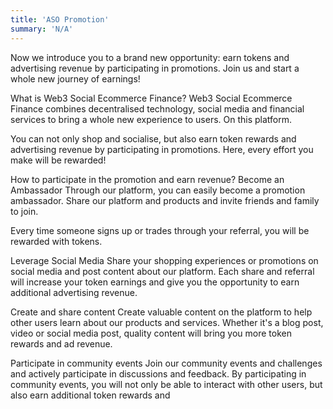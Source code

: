 ```yaml
---
title: 'ASO Promotion'
summary: 'N/A'
---
```


Now we introduce you to a brand new opportunity: earn tokens and advertising revenue by participating in promotions. Join us and start a whole new journey of earnings!

What is Web3 Social Ecommerce Finance?
Web3 Social Ecommerce Finance combines decentralised technology, social media and financial services to bring a whole new experience to users. On this platform.



You can not only shop and socialise, but also earn token rewards and advertising revenue by participating in promotions. Here, every effort you make will be rewarded!

How to participate in the promotion and earn revenue?
Become an Ambassador
Through our platform, you can easily become a promotion ambassador. Share our platform and products and invite friends and family to join.


Every time someone signs up or trades through your referral, you will be rewarded with tokens.

Leverage Social Media
Share your shopping experiences or promotions on social media and post content about our platform. Each share and referral will increase your token earnings and give you the opportunity to earn additional advertising revenue.

Create and share content
Create valuable content on the platform to help other users learn about our products and services. Whether it's a blog post, video or social media post, quality content will bring you more token rewards and ad revenue.

Participate in community events
Join our community events and challenges and actively participate in discussions and feedback. By participating in community events, you will not only be able to interact with other users, but also earn additional token rewards and